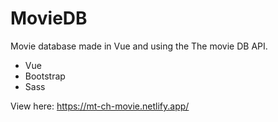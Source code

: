 # MovieDB

Movie database made in Vue and using the The movie DB API.

* Vue
* Bootstrap
* Sass

View here: https://mt-ch-movie.netlify.app/
